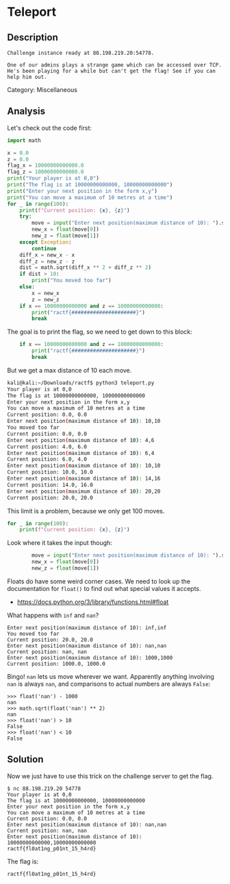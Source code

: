 
# Teleport

## Description

```
Challenge instance ready at 88.198.219.20:54778.

One of our admins plays a strange game which can be accessed over TCP. He's been playing for a while but can't get the flag! See if you can help him out.
```

Category: Miscellaneous

## Analysis

Let's check out the code first:

```python
import math

x = 0.0
z = 0.0
flag_x = 10000000000000.0
flag_z = 10000000000000.0
print("Your player is at 0,0")
print("The flag is at 10000000000000, 10000000000000")
print("Enter your next position in the form x,y")
print("You can move a maximum of 10 metres at a time")
for _ in range(100):
    print(f"Current position: {x}, {z}")
    try:
        move = input("Enter next position(maximum distance of 10): ").split(",")
        new_x = float(move[0])
        new_z = float(move[1])
    except Exception:
        continue
    diff_x = new_x - x
    diff_z = new_z - z
    dist = math.sqrt(diff_x ** 2 + diff_z ** 2)
    if dist > 10:
        print("You moved too far")
    else:
        x = new_x
        z = new_z
    if x == 10000000000000 and z == 10000000000000:
        print("ractf{#####################}")
        break
```

The goal is to print the flag, so we need to get down to this block:

```python
    if x == 10000000000000 and z == 10000000000000:
        print("ractf{#####################}")
        break
```

But we get a max distance of 10 each move.

```bash
kali@kali:~/Downloads/ractf$ python3 teleport.py 
Your player is at 0,0
The flag is at 10000000000000, 10000000000000
Enter your next position in the form x,y
You can move a maximum of 10 metres at a time
Current position: 0.0, 0.0
Enter next position(maximum distance of 10): 10,10
You moved too far
Current position: 0.0, 0.0
Enter next position(maximum distance of 10): 4,6
Current position: 4.0, 6.0
Enter next position(maximum distance of 10): 6,4
Current position: 6.0, 4.0
Enter next position(maximum distance of 10): 10,10
Current position: 10.0, 10.0
Enter next position(maximum distance of 10): 14,16
Current position: 14.0, 16.0
Enter next position(maximum distance of 10): 20,20
Current position: 20.0, 20.0
```

This limit is a problem, because we only get 100 moves.

```python
for _ in range(100):
    print(f"Current position: {x}, {z}")
```

Look where it takes the input though:

```python
        move = input("Enter next position(maximum distance of 10): ").split(",")
        new_x = float(move[0])
        new_z = float(move[1])
```

Floats do have some weird corner cases. We need to look up the documentation for `float()` to find out what special values it accepts.

* <https://docs.python.org/3/library/functions.html#float>

What happens with `inf` and `nan`?

```
Enter next position(maximum distance of 10): inf,inf
You moved too far
Current position: 20.0, 20.0
Enter next position(maximum distance of 10): nan,nan
Current position: nan, nan
Enter next position(maximum distance of 10): 1000,1000
Current position: 1000.0, 1000.0
```

Bingo! `nan` lets us move wherever we want. Apparently anything involving `nan` is always `nan`, and comparisons to actual numbers are always `False`:

```python.console
>>> float('nan') - 1000
nan
>>> math.sqrt(float('nan') ** 2)
nan
>>> float('nan') > 10
False
>>> float('nan') < 10
False
```

## Solution

Now we just have to use this trick on the challenge server to get the flag.

```
$ nc 88.198.219.20 54778
Your player is at 0,0
The flag is at 10000000000000, 10000000000000
Enter your next position in the form x,y
You can move a maximum of 10 metres at a time
Current position: 0.0, 0.0
Enter next position(maximum distance of 10): nan,nan
Current position: nan, nan
Enter next position(maximum distance of 10): 10000000000000,10000000000000
ractf{fl0at1ng_p01nt_15_h4rd}
```

The flag is:

```
ractf{fl0at1ng_p01nt_15_h4rd}
```

